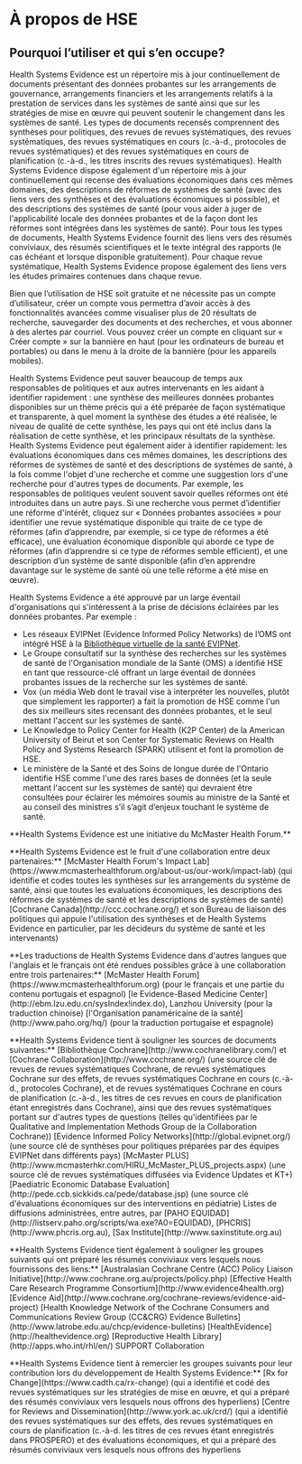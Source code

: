 # À propos de HSE

## Pourquoi l’utiliser et qui s’en occupe?

Health Systems Evidence est un répertoire mis à jour continuellement de documents présentant des données probantes sur les arrangements de gouvernance, arrangements financiers et les arrangements relatifs à la prestation de services dans les systèmes de santé ainsi que sur les stratégies de mise en œuvre qui peuvent soutenir le changement dans les systèmes de santé. Les types de documents recensés comprennent des synthèses pour politiques, des revues de revues systématiques, des revues systématiques, des revues systématiques en cours (c.-à-d., protocoles de revues systématiques) et des revues systématiques en cours de planification (c.-à-d., les titres inscrits des revues systématiques). Health Systems Evidence dispose également d'un répertoire mis à jour continuellement qui recense des évaluations économiques dans ces mêmes domaines, des descriptions de réformes de systèmes de santé (avec des liens vers des synthèses et des évaluations économiques si possible), et des descriptions des systèmes de santé (pour vous aider à juger de l'applicabilité locale des données probantes et de la façon dont les réformes sont intégrées dans les systèmes de santé). Pour tous les types de documents, Health Systems Evidence fournit des liens vers des résumés conviviaux, des résumés scientifiques et le texte intégral des rapports (le cas échéant et lorsque disponible gratuitement). Pour chaque revue systématique, Health Systems Evidence propose également des liens vers les études primaires contenues dans chaque revue.

Bien que l’utilisation de HSE soit gratuite et ne nécessite pas un compte d’utilisateur, créer un compte vous permettra d’avoir accès à des fonctionnalités avancées comme visualiser plus de 20 résultats de recherche, sauvegarder des documents et des recherches, et vous abonner à des alertes par courriel. Vous pouvez créer un compte en cliquant sur « Créer compte » sur la bannière en haut (pour les ordinateurs de bureau et portables) ou dans le menu à la droite de la bannière (pour les appareils mobiles).

Health Systems Evidence peut sauver beaucoup de temps aux responsables de politiques et aux autres intervenants en les aidant à identifier rapidement : une synthèse des meilleures données probantes disponibles sur un thème précis qui a été préparée de façon systématique et transparente, à quel moment la synthèse des études a été réalisée, le niveau de qualité de cette synthèse, les pays qui ont été inclus dans la réalisation de cette synthèse, et les principaux résultats de la synthèse. Health Systems Evidence peut également aider à identifier rapidement: les évaluations économiques dans ces mêmes domaines, les descriptions des réformes de systèmes de santé et des descriptions de systèmes de santé, à la fois comme l'objet d'une recherche et comme une suggestion lors d'une recherche pour d'autres types de documents. Par exemple, les responsables de politiques veulent souvent savoir quelles réformes ont été introduites dans un autre pays. Si une recherche vous permet d’identifier une réforme d'intérêt, cliquez sur « Données probantes associées » pour identifier une revue systématique disponible qui traite de ce type de réformes (afin d’apprendre, par exemple, si ce type de  réformes a été efficace), une évaluation économique disponible qui aborde ce type de réformes (afin d’apprendre si ce type de réformes semble efficient), et une description d’un système de santé disponible (afin d’en apprendre davantage sur le système de santé où une telle réforme a été mise en œuvre).

Health Systems Evidence a été approuvé par un large éventail d'organisations qui s'intéressent à la prise de décisions éclairées par les données probantes. Par exemple :

* Les réseaux EVIPNet (Evidence Informed Policy Networks) de l’OMS ont intégré HSE à la [Bibliothèque virtuelle de la santé EVIPNet](https://www.healthsystemsevidence.org/r.aspx?x=Ly2jSomWIBnaokThqtiuPAji8ZJSa1Zs62-q5cvh9ttCuwGLpfPWPCzjHLzORoc-Vn9TTCx8LoC0SoMWrplK_DkjTW7wtoSZXDJ2VGgUCGI|).
* Le Groupe consultatif sur la synthèse des recherches sur les systèmes de santé de l'Organisation mondiale de la Santé (OMS) a identifié HSE en tant que ressource-clé offrant un large éventail de données probantes issues de la recherche sur les systèmes de santé.
* Vox (un média Web dont le travail vise à interpréter les nouvelles, plutôt que simplement les rapporter) a fait la promotion de HSE comme l'un des six meilleurs sites recensant des données probantes, et le seul mettant l'accent sur les systèmes de santé.
* Le Knowledge to Policy Center for Health (K2P Center) de la American University of Beirut et son Center for Systematic Reviews on Health Policy and Systems Research (SPARK) utilisent et font la promotion de HSE.
* Le ministère de la Santé et des Soins de longue durée de l'Ontario identifie HSE comme l'une des rares bases de données (et la seule mettant l'accent sur les systèmes de santé) qui devraient être consultées pour éclairer les mémoires soumis au ministre de la Santé et au conseil des ministres s’il s’agit d’enjeux touchant le système de santé.

<footer>
  <p class="text-center">**Health Systems Evidence est une initiative du McMaster Health Forum.**</p>
  <p class="text-center">**Health Systems Evidence est le fruit d'une collaboration entre deux partenaires:**  
  [McMaster Health Forum's Impact Lab](https://www.mcmasterhealthforum.org/about-us/our-work/impact-lab) (qui identifie et codes toutes les synthèses sur les arrangements du système de santé, ainsi que toutes les evaluations économiques, les descriptions des réformes de systèmes de santé et les descriptions de systèmes de santé)  
  [Cochrane Canada](http://ccc.cochrane.org/) et son Bureau de liaison des politiques qui appuie l'utilisation des synthèses et de Health Systems Evidence en particulier, par les décideurs du système de santé et les intervenants)</p>  <p class="text-center">**Les traductions de Health Systems Evidence dans d'autres langues que l'anglais et le français ont été rendues possibles grâce à une collaboration entre trois partenaires:**    [McMaster Health Forum](https://www.mcmasterhealthforum.org) (pour le français et une partie du contenu portugais et espagnol)    [le Evidence-Based Medicine Center](http://ebm.lzu.edu.cn/sysIndex!index.do), Lanzhou University (pour la traduction chinoise)    [l'Organisation panaméricaine de la santé](http://www.paho.org/hq/) (pour la traduction portugaise et espagnole)</p>  <p class="text-center">**Health Systems Evidence tient à souligner les sources de documents suivantes:**  
  [Bibliothèque Cochrane](http://www.cochranelibrary.com/) et [Cochrane Collaboration](http://www.cochrane.org/) (une source clé de revues de revues systématiques Cochrane, de revues systématiques Cochrane sur des effets, de revues systématiques Cochrane en cours (c.-à-d., protocoles Cochrane), et de revues systématiques Cochrane en cours de planification (c.-à-d., les titres de ces revues en cours de planification étant enregistrés dans Cochrane), ainsi que des revues systématiques portant sur d'autres types de questions (telles qu'identifiées par le Qualitative and Implementation Methods Group de la Collaboration Cochrane))    [Evidence Informed Policy Networks](http://global.evipnet.org/) (une source clé de synthèses pour politiques préparées par des équipes EVIPNet dans différents pays)    [McMaster PLUS](http://www.mcmasterhkr.com/HIRU_McMaster_PLUS_projects.aspx) (une source clé de revues systématiques diffusées via Evidence Updates et KT+)    [Paediatric Economic Database Evaluation](http://pede.ccb.sickkids.ca/pede/database.jsp) (une source clé d'évaluations économiques sur des interventions en pédiatrie)    Listes de diffusions administrées, entre autres, par [PAHO EQUIDAD](http://listserv.paho.org/scripts/wa.exe?A0=EQUIDAD), [PHCRIS](http://www.phcris.org.au), [Sax Institute](http://www.saxinstitute.org.au)</p>  <p class="text-center">**Health Systems Evidence tient également à souligner les groupes suivants qui ont préparé les résumés conviviaux vers lesquels nous fournissons des liens:**    [Australasian Cochrane Centre (ACC) Policy Liaison Initiative](http://www.cochrane.org.au/projects/policy.php)    [Effective Health Care Research Programme Consortium](http://www.evidence4health.org)    [Evidence Aid](http://www.cochrane.org/cochrane-reviews/evidence-aid-project)    [Health Knowledge Network of the Cochrane Consumers and Communications Review Group (CC&CRG) Evidence Bulletins](http://www.latrobe.edu.au/chcp/evidence-bulletins)    [HealthEvidence](http://healthevidence.org)    [Reproductive Health Library](http://apps.who.int/rhl/en/)    SUPPORT Collaboration</p>  <p class="text-center">**Health Systems Evidence tient à remercier les groupes suivants pour leur contribution lors du développement de Health Systems Evidence:**    [Rx for Change](https://www.cadth.ca/rx-change)    (qui a identifié et codé des revues systématiques sur les stratégies de mise en œuvre, et qui a préparé des résumés conviviaux vers lesquels nous offrons des hyperliens)    [Centre for Reviews and Dissemination](http://www.york.ac.uk/crd/)    (qui a identifié des revues systématiques sur des effets, des revues systématiques en cours de planification (c.-à-d. les titres de ces revues étant enregistrés dans PROSPERO) et des évaluations économiques, et qui a préparé des résumés conviviaux vers lesquels nous offrons des hyperliens</p></footer>